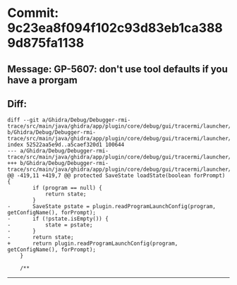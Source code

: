 # Commit: 9c23ea8f094f102c93d83eb1ca3889d875fa1138
## Message: GP-5607: don't use tool defaults if you have a prorgam
## Diff:
```
diff --git a/Ghidra/Debug/Debugger-rmi-trace/src/main/java/ghidra/app/plugin/core/debug/gui/tracermi/launcher/AbstractTraceRmiLaunchOffer.java b/Ghidra/Debug/Debugger-rmi-trace/src/main/java/ghidra/app/plugin/core/debug/gui/tracermi/launcher/AbstractTraceRmiLaunchOffer.java
index 52522aa5e9d..a5caef320d1 100644
--- a/Ghidra/Debug/Debugger-rmi-trace/src/main/java/ghidra/app/plugin/core/debug/gui/tracermi/launcher/AbstractTraceRmiLaunchOffer.java
+++ b/Ghidra/Debug/Debugger-rmi-trace/src/main/java/ghidra/app/plugin/core/debug/gui/tracermi/launcher/AbstractTraceRmiLaunchOffer.java
@@ -419,11 +419,7 @@ protected SaveState loadState(boolean forPrompt) {
 		if (program == null) {
 			return state;
 		}
-		SaveState pstate = plugin.readProgramLaunchConfig(program, getConfigName(), forPrompt);
-		if (!pstate.isEmpty()) {
-			state = pstate;
-		}
-		return state;
+		return plugin.readProgramLaunchConfig(program, getConfigName(), forPrompt);
 	}
 
 	/**
```
-----------------------------------
